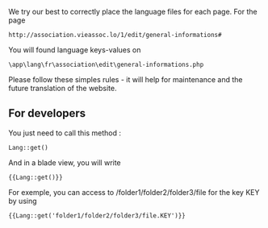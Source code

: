 We try our best to correctly place the language files for each page.
For the page 

	http://association.vieassoc.lo/1/edit/general-informations#

You will found language keys-values on
	
	\app\lang\fr\association\edit\general-informations.php
 
Please follow these simples rules - it will help for maintenance and the future translation of the website.


## For developers 
You just need to call this method :
	
	Lang::get()

And in a blade view, you will write 

	{{Lang::get()}}

For exemple, you can access to /folder1/folder2/folder3/file for the key KEY by using

	{{Lang::get('folder1/folder2/folder3/file.KEY')}}

